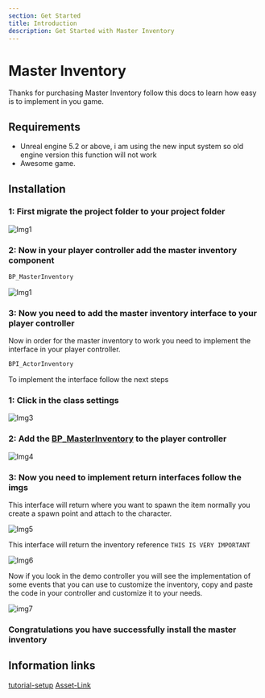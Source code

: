 ```yaml
---
section: Get Started
title: Introduction
description: Get Started with Master Inventory
---
```


# Master Inventory

Thanks for purchasing Master Inventory follow this docs to learn how easy is to implement in you game.

## Requirements

- Unreal engine 5.2 or above, i am using the new input system so old engine version this function will not work
- Awesome game.

## Installation

### 1: First migrate the project folder to your project folder

![Img1](../../assets/docs/getStarted/img1.png)


### 2: Now in your player controller add the master inventory component

```javascript
BP_MasterInventory
```
![Img1](../../assets/docs/getStarted/img2.png)

### 3: Now you need to add the master inventory interface to your player controller

Now in order for the master inventory to work you need to implement the interface in your player controller.

```javascript
BPI_ActorInventory
```
To implement the interface follow the next steps

### 1: Click in the class settings

![Img3](../../assets/docs/getStarted/img3.png)

### 2: Add the [BP_MasterInventory]('#') to the player controller

![Img4](../../assets/docs/getStarted/img4.png)

### 3: Now you need to implement return interfaces follow the imgs

This interface will return where you want to spawn the item normally you create a spawn point and attach to the character.

![Img5](../../assets/docs/getStarted/img5.png)

This interface will return the inventory reference `THIS IS VERY IMPORTANT`

![Img6](../../assets/docs/getStarted/img6.png)

Now if you look in the demo controller you will see the implementation of some events that you can use to customize the inventory, copy and paste the code in your controller and customize it to your needs.

![img7](../../assets/docs/getStarted/img7.png)

### Congratulations you have successfully install the master inventory

## Information links
[tutorial-setup](https://youtu.be/87jMTX83RpI)
[Asset-Link](https://www.unrealengine.com/marketplace/en-US/product/b5c3ee6da047491a958b499c7f027713)


